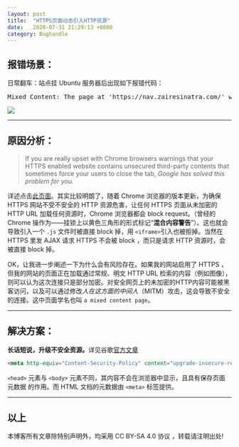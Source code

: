 ```yaml
---
layout: post
title:  "HTTPS页面动态引入HTTP资源"
date:   2020-07-31 21:29:13 +0800
category: Bughandle
---
```


## 报错场景：

日常翻车：站点挂 Ubuntu 服务器后出现如下报错代码：
<pre>
Mixed Content: The page at 'https://nav.zairesinatra.com/' was loaded over HTTPS, but requested an insecure script 'http://cdn.jsdelivr.net/npm/meting@1.2.0/dist/Meting.min.js'. This request has been blocked; the content must be served over HTTPS.
</pre>
<img src="/my-blog/blog-bughandle/assets/images/httperr.png">

---

## 原因分析：

> If you are really upset with Chrome browsers warnings that your HTTPS enabled website contains unsecured third-party contents that sometimes force your users to close the tab, *Google has solved this problem for you.*

详述点击<a href="https://thehackernews.com/2015/04/disable-mixed-content-warning.html">此页面</a>。其实比较明朗了，随着 Chrome 浏览器的版本更新，为确保 HTTPS 网站不受不安全的 HTTP 资源危害，让任何 HTTPS 页面从未加密的 HTTP URL 加载任何资源时，Chrome 浏览器都会 block request。（曾经的 Chrome 操作为——挂锁上以黄色三角形的形式标记“**混合内容警告**”）。这也就会导致引入一个 `.js` 文件时被直接 block 掉，用 `<iframe>`引入也被拒掉。当然在 HTTPS 里发 AJAX 请求 HTTPS 不会被 block ，而只是请求 HTTP 资源时，会被直接 block 掉。

OK，让我进一步阐述一下为什么会有风险存在。如果我的网站启用了 HTTPS ，但我的网站的页面正在加载通过常规、明文 HTTP URL 检索的内容（例如图像），则可以认为这次连接只是部分加密。对安全网页上的未加密的HTTP内容可能被黑客访问，以及可以通过修改*人在这方面的中间人*（MITM）攻击，这会导致不安全的连接。这中页面学名也叫 `a mixed content page`。

---

## 解决方案：

<strong>长话短说，升级不安全资源。</strong>详见谷歌<a href="https://blog.chromium.org/2015/04/chrome-43-beta-web-midi-and-upgrading.html">官方文章</a>

```html
<meta http-equiv="Content-Security-Policy" content="upgrade-insecure-requests">
```

`<head>` 元素与 `<body>` 元素不同，其内容不会在浏览器中显示，且具有保存页面 元数据 的作用。而 HTML 文档的元数据由 `<meta>` 标签提供。

------

## 以上

本博客所有文章除特别声明外，均采用 CC BY-SA 4.0 协议 ，转载请注明出处!
